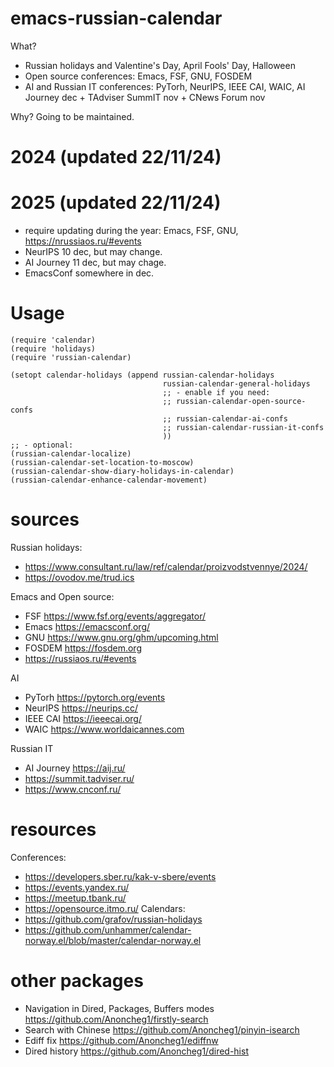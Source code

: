 # emacs-russian-calendar
What?
- Russian holidays and Valentine's Day, April Fools' Day, Halloween
- Open source conferences: Emacs, FSF, GNU, FOSDEM
- AI and Russian IT conferences: PyTorh, NeurIPS, IEEE CAI, WAIC, AI Journey dec + TAdviser SummIT nov + CNews Forum nov

Why? Going to be maintained.

# 2024 (updated 22/11/24)
# 2025 (updated 22/11/24)
- require updating during the year: Emacs, FSF, GNU, https://nrussiaos.ru/#events
- NeurIPS 10 dec, but may change.
- AI Journey 11 dec, but may chage.
- EmacsConf somewhere in dec.

# Usage

```Elisp
(require 'calendar)
(require 'holidays)
(require 'russian-calendar)

(setopt calendar-holidays (append russian-calendar-holidays
                                  russian-calendar-general-holidays
                                  ;; - enable if you need:
                                  ;; russian-calendar-open-source-confs
                                  ;; russian-calendar-ai-confs
                                  ;; russian-calendar-russian-it-confs
                                  ))
;; - optional:
(russian-calendar-localize)
(russian-calendar-set-location-to-moscow)
(russian-calendar-show-diary-holidays-in-calendar)
(russian-calendar-enhance-calendar-movement)
```

# sources
Russian holidays:
- https://www.consultant.ru/law/ref/calendar/proizvodstvennye/2024/
- https://ovodov.me/trud.ics

Emacs and Open source:
- FSF https://www.fsf.org/events/aggregator/
- Emacs https://emacsconf.org/
- GNU https://www.gnu.org/ghm/upcoming.html
- FOSDEM https://fosdem.org
- https://russiaos.ru/#events

AI
- PyTorh https://pytorch.org/events
- NeurIPS https://neurips.cc/
- IEEE CAI https://ieeecai.org/
- WAIC https://www.worldaicannes.com

Russian IT
- AI Journey https://aij.ru/
- https://summit.tadviser.ru/
- https://www.cnconf.ru/

# resources
Conferences:
- https://developers.sber.ru/kak-v-sbere/events
- https://events.yandex.ru/
- https://meetup.tbank.ru/
- https://opensource.itmo.ru/
Calendars:
- https://github.com/grafov/russian-holidays
- https://github.com/unhammer/calendar-norway.el/blob/master/calendar-norway.el

# other packages
- Navigation in Dired, Packages, Buffers modes https://github.com/Anoncheg1/firstly-search
- Search with Chinese https://github.com/Anoncheg1/pinyin-isearch
- Ediff fix https://github.com/Anoncheg1/ediffnw
- Dired history https://github.com/Anoncheg1/dired-hist
